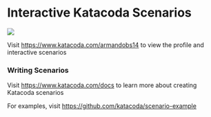 # Interactive Katacoda Scenarios

[![](http://shields.katacoda.com/katacoda/armandobs14/count.svg)](https://www.katacoda.com/armandobs14 "Get your profile on Katacoda.com")

Visit https://www.katacoda.com/armandobs14 to view the profile and interactive scenarios

### Writing Scenarios
Visit https://www.katacoda.com/docs to learn more about creating Katacoda scenarios

For examples, visit https://github.com/katacoda/scenario-example
